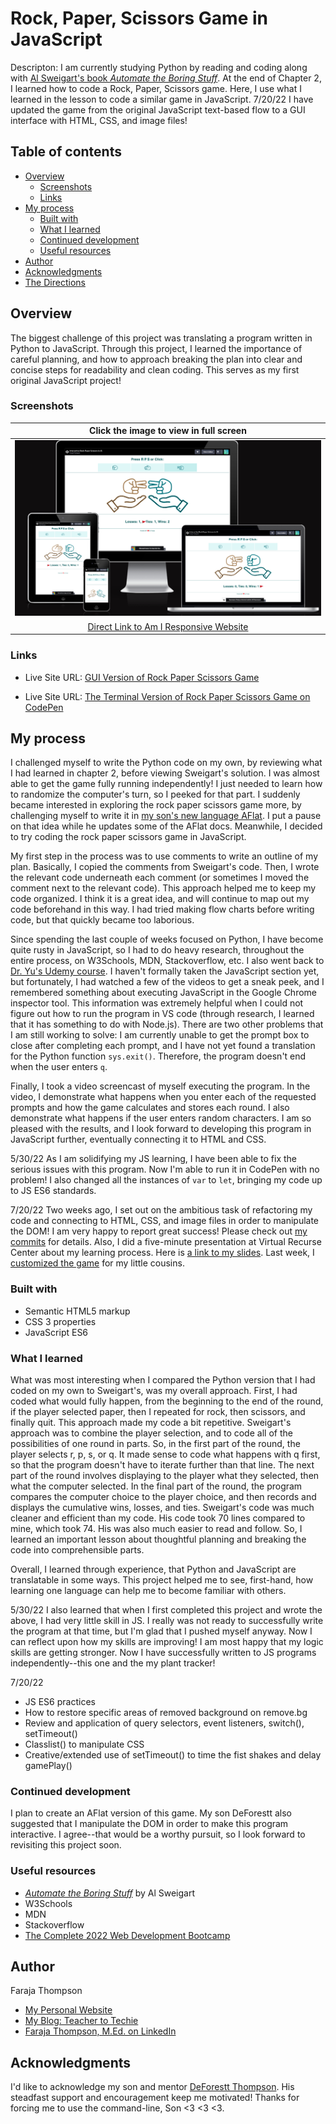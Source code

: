 # Rock, Paper, Scissors Game in JavaScript

Descripton: I am currently studying Python by reading and coding along with [Al Sweigart's book *Automate the Boring Stuff*](https://automatetheboringstuff.com/).  At the end of Chapter 2, I learned how to code a Rock, Paper, Scissors game.  Here, I use what I learned in the lesson to code a similar game in JavaScript. 7/20/22 I have updated the game from the original JavaScript text-based flow to a GUI interface with HTML, CSS, and image files!

## Table of contents

- [Overview](#overview)
  - [Screenshots](#screenshots)
  - [Links](#links)
- [My process](#my-process)
  - [Built with](#built-with)
  - [What I learned](#what-i-learned)
  - [Continued development](#continued-development)
  - [Useful resources](#useful-resources)
- [Author](#author)
- [Acknowledgments](#acknowledgments)
- [The Directions](#frontend-mentor---qr-code-component) 

## Overview

The biggest challenge of this project was translating a program written in Python to JavaScript. Through this project, I learned the importance of careful planning, and how to approach breaking the plan into clear and concise steps for readability and clean coding.  This serves as my first original JavaScript project!

### Screenshots

| <b>Click the image to view in full screen</b> | 
|:--:|
| [![Link to full-screen view](https://raw.githubusercontent.com/Faraja17/rps-game-js/main/Screen%20Shot%202022-07-10%20at%2012.50.31%20AM.png)](https://raw.githubusercontent.com/Faraja17/rps-game-js/main/Screen%20Shot%202022-07-10%20at%2012.50.31%20AM.png) |
| [Direct Link to Am I Responsive Website](https://ui.dev/amiresponsive?url=https://faraja17.github.io/rps-game-js/)

### Links

- Live Site URL: [GUI Version of Rock Paper Scissors Game](https://faraja17.github.io/rps-game-js/)

- Live Site URL: [The Terminal Version of Rock Paper Scissors Game on CodePen](https://codepen.io/faraja17/pen/xxYWKoq?editors=1112)


## My process

I challenged myself to write the Python code on my own, by reviewing what I had learned in chapter 2, before viewing Sweigart's solution. I was almost able to get the game fully running independently! I just needed to learn how to randomize the computer's turn, so I peeked for that part. I suddenly became interested in exploring the rock paper scissors game more, by challenging myself to write it in [my son's new language AFlat](https://github.com/DeForestt/aflat). I put a pause on that idea while he updates some of the AFlat docs. Meanwhile, I decided to try coding the rock paper scissors game in JavaScript.  

My first step in the process was to use comments to write an outline of my plan.  Basically, I copied the comments from Sweigart's code.  Then, I wrote the relevant code underneath each comment (or sometimes I moved the comment next to the relevant code).  This approach helped me to keep my code organized.  I think it is a great idea, and will continue to map out my code beforehand in this way.  I had tried making flow charts before writing code, but that quickly became too laborious.

Since spending the last couple of weeks focused on Python, I have become quite rusty in JavaScript, so I had to do heavy research, throughout the entire process, on W3Schools, MDN, Stackoverflow, etc. I also went back to [Dr. Yu's Udemy course](https://www.udemy.com/course/the-complete-web-development-bootcamp/).  I haven't formally taken the JavaScript section yet, but fortunately, I had watched a few of the videos to get a sneak peek, and I remembered something about executing JavaScript in the Google Chrome inspector tool. This information was extremely helpful when I could not figure out how to run the program in VS code (through research, I learned that it has something to do with Node.js). There are two other problems that I am still working to solve: I am currently unable to get the prompt box to close after completing each prompt, and I have not yet found a translation for the Python function `sys.exit()`. Therefore, the program doesn't end when the user enters `q`.

Finally, I took a video screencast of myself executing the program. In the video, I demonstrate what happens when you enter each of the requested prompts and how the game calculates and stores each round. I also demonstrate what happens if the user enters random characters. I am so pleased with the results, and I look forward to developing this program in JavaScript further, eventually connecting it to HTML and CSS.

5/30/22 As I am solidifying my JS learning, I have been able to fix the serious issues with this program.  Now I'm able to run it in CodePen with no problem!  I also changed all the instances of `var` to `let`, bringing my code up to JS ES6 standards.

7/20/22 Two weeks ago, I set out on the ambitious task of refactoring my code and connecting to HTML, CSS, and image files in order to manipulate the DOM! I am very happy to report great success! Please check out [my commits](https://github.com/Faraja17/rps-game-js/commits/main) for details. Also, I did a five-minute presentation at Virtual Recurse Center about my learning process. Here is [a link to my slides](https://docs.google.com/presentation/d/e/2PACX-1vSt7zl2zYvNFjtJsQfojegl0CkxFQfeChr4yNCUY8v8NlQvRZd_ljNDeVGWDkbg3DXvirMxPCohcl7N/pub?start=false&loop=false&delayms=60000&slide=id.p). Last week, I [customized the game](https://github.com/Faraja17/customized-js-rps-game) for my little cousins.


### Built with

- Semantic HTML5 markup
- CSS 3 properties
- JavaScript ES6

### What I learned

What was most interesting when I compared the Python version that I had coded on my own to Sweigart's, was my overall approach.  First, I had coded what would fully happen, from the beginning to the end of the round, if the player selected paper, then I repeated for rock, then scissors, and finally quit.  This approach made my code a bit repetitive.  Sweigart's approach was to combine the player selection, and to code all of the possibilities of one round in parts.  So, in the first part of the round, the player selects r, p, s, or q.  It made sense to code what happens with q first, so that the program doesn't have to iterate further than that line.  The next part of the round involves displaying to the player what they selected, then what the computer selected.  In the final part of the round, the program compares the computer choice to the player choice, and then records and displays the cumulative wins, losses, and ties.  Sweigart's code was much cleaner and efficient than my code.  His code took 70 lines compared to mine, which took 74.  His was also much easier to read and follow. So, I learned an important lesson about thoughtful planning and breaking the code into comprehensible parts.

Overall, I learned through experience, that Python and JavaScript are translatable in some ways.  This project helped me to see, first-hand, how learning one language can help me to become familiar with others.

5/30/22 I also learned that when I first completed this project and wrote the above, I had very little skill in JS. I really was not ready to successfully write the program at that time, but I'm glad that I pushed myself anyway.  Now I can reflect upon how my skills are improving!  I am most happy that my logic skills are getting stronger.  Now I have successfully written to JS programs independently--this one and the my plant tracker!

7/20/22
- JS ES6 practices
- How to restore specific areas of removed background on remove.bg
- Review and application of query selectors, event listeners, switch(), setTimeout()
- Classlist() to manipulate CSS
- Creative/extended use of setTimeout() to time the fist shakes and delay gamePlay()

### Continued development

I plan to create an AFlat version of this game.  My son DeForestt also suggested that I manipulate the DOM in order to make this program interactive.  I agree--that would be a worthy pursuit, so I look forward to revisiting this project soon.

### Useful resources

- [*Automate the Boring Stuff*](https://automatetheboringstuff.com/) by Al Sweigart
- W3Schools
- MDN
- Stackoverflow
- [The Complete 2022 Web Development Bootcamp](https://www.udemy.com/course/the-complete-web-development-bootcamp/)

## Author

Faraja Thompson

- [My Personal Website](https://faraja17.github.io/my-website/)
- [My Blog: Teacher to Techie](https://faraja17.github.io/)
- [Faraja Thompson, M.Ed. on LinkedIn](https://www.linkedin.com/in/faraja-thompson-m-ed-70885b8/)

## Acknowledgments

I'd like to acknowledge my son and mentor [DeForestt Thompson](https://github.com/DeForestt).  His steadfast support and encouragement keep me motivated!  Thanks for forcing me to use the command-line, Son <3 <3 <3.
